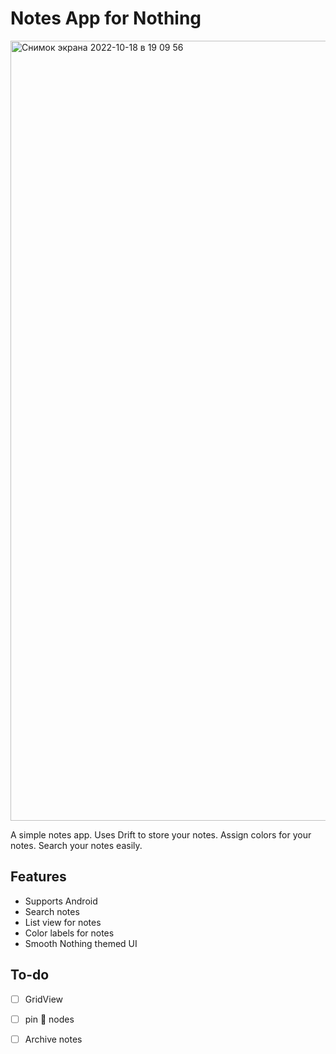 # Notes App for Nothing 

<img width="1248" alt="Снимок экрана 2022-10-18 в 19 09 56" src="https://user-images.githubusercontent.com/15833765/196485158-608fdf13-bf65-436a-a2b8-8c735600ef1f.png">

A simple notes app. Uses Drift to store your notes. Assign colors for your notes. Search your notes easily.

## Features
 - Supports Android
 - Search notes
 - List view for notes
 - Color labels for notes
 - Smooth Nothing themed UI 

## To-do
 - [ ] GridView 
 - [ ] pin 📍 nodes
 - [ ] Archive notes
 
